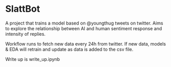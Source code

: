 # SlattBot

A project that trains a model based on @youngthug tweets on twitter. Aims to explore the relationship between AI and human sentiment response and intensity of replies.

Workflow runs to fetch new data every 24h from twitter. If new data, models & EDA will retrain and update as data is added to the csv file.

Write up is write_up.ipynb
